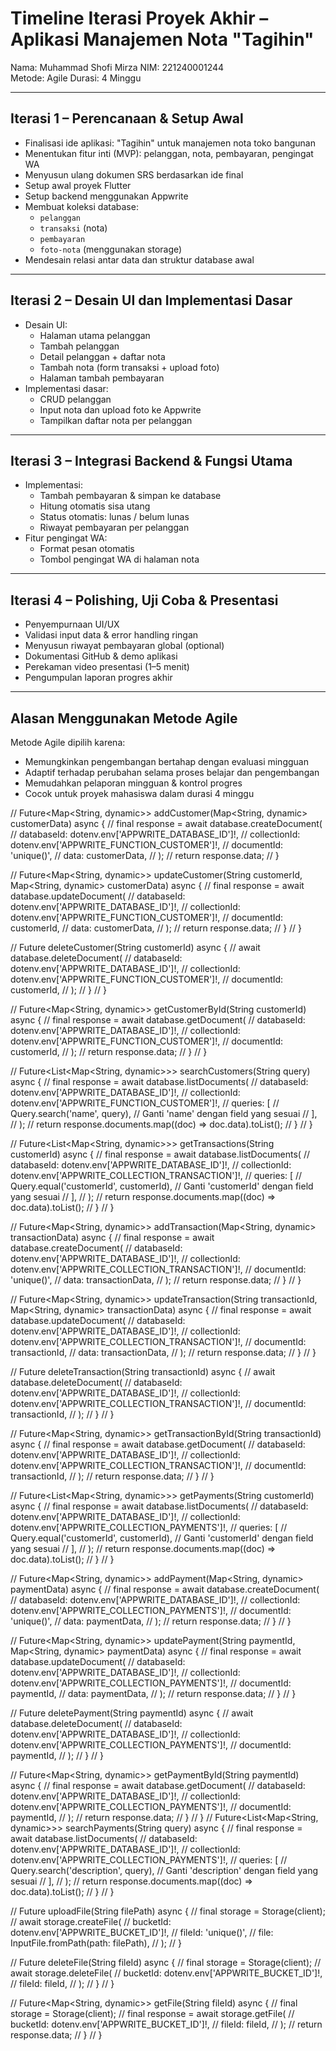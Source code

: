 # Timeline Iterasi Proyek Akhir – Aplikasi Manajemen Nota "Tagihin"
Nama: Muhammad Shofi Mirza
NIM: 221240001244  
Metode: Agile
Durasi: 4 Minggu

---

## Iterasi 1 – Perencanaan & Setup Awal

- Finalisasi ide aplikasi: "Tagihin" untuk manajemen nota toko bangunan
- Menentukan fitur inti (MVP): pelanggan, nota, pembayaran, pengingat WA
- Menyusun ulang dokumen SRS berdasarkan ide final
- Setup awal proyek Flutter
- Setup backend menggunakan Appwrite
- Membuat koleksi database:  
  - `pelanggan`  
  - `transaksi` (nota)  
  - `pembayaran`  
  - `foto-nota` (menggunakan storage)
- Mendesain relasi antar data dan struktur database awal

---

## Iterasi 2 – Desain UI dan Implementasi Dasar

- Desain UI:
  - Halaman utama pelanggan
  - Tambah pelanggan
  - Detail pelanggan + daftar nota
  - Tambah nota (form transaksi + upload foto)
  - Halaman tambah pembayaran
- Implementasi dasar:
  - CRUD pelanggan
  - Input nota dan upload foto ke Appwrite
  - Tampilkan daftar nota per pelanggan

---

## Iterasi 3 – Integrasi Backend & Fungsi Utama

- Implementasi:
  - Tambah pembayaran & simpan ke database
  - Hitung otomatis sisa utang
  - Status otomatis: lunas / belum lunas
  - Riwayat pembayaran per pelanggan
- Fitur pengingat WA:
  - Format pesan otomatis
  - Tombol pengingat WA di halaman nota

---

## Iterasi 4 – Polishing, Uji Coba & Presentasi

- Penyempurnaan UI/UX
- Validasi input data & error handling ringan
- Menyusun riwayat pembayaran global (optional)
- Dokumentasi GitHub & demo aplikasi
- Perekaman video presentasi (1–5 menit)
- Pengumpulan laporan progres akhir

---

## Alasan Menggunakan Metode Agile

Metode Agile dipilih karena:
- Memungkinkan pengembangan bertahap dengan evaluasi mingguan
- Adaptif terhadap perubahan selama proses belajar dan pengembangan
- Memudahkan pelaporan mingguan & kontrol progres
- Cocok untuk proyek mahasiswa dalam durasi 4 minggu

//   Future<Map<String, dynamic>> addCustomer(Map<String, dynamic> customerData) async {
//     final response = await database.createDocument(
//       databaseId: dotenv.env['APPWRITE_DATABASE_ID']!,
//       collectionId: dotenv.env['APPWRITE_FUNCTION_CUSTOMER']!,
//       documentId: 'unique()',
//       data: customerData,
//     );
//     return response.data;
//   }

//   Future<Map<String, dynamic>> updateCustomer(String customerId, Map<String, dynamic> customerData) async {
//     final response = await database.updateDocument(
//       databaseId: dotenv.env['APPWRITE_DATABASE_ID']!,
//       collectionId: dotenv.env['APPWRITE_FUNCTION_CUSTOMER']!,
//       documentId: customerId,
//       data: customerData,
//     );
//     return response.data;
//   }
// }

//   Future<void> deleteCustomer(String customerId) async {
//     await database.deleteDocument(
//       databaseId: dotenv.env['APPWRITE_DATABASE_ID']!,
//       collectionId: dotenv.env['APPWRITE_FUNCTION_CUSTOMER']!,
//       documentId: customerId,
//     );
//   }
// }

//   Future<Map<String, dynamic>> getCustomerById(String customerId) async {
//     final response = await database.getDocument(
//       databaseId: dotenv.env['APPWRITE_DATABASE_ID']!,
//       collectionId: dotenv.env['APPWRITE_FUNCTION_CUSTOMER']!,
//       documentId: customerId,
//     );
//     return response.data;
//   }
// }

//   Future<List<Map<String, dynamic>>> searchCustomers(String query) async {
//     final response = await database.listDocuments(
//       databaseId: dotenv.env['APPWRITE_DATABASE_ID']!,
//       collectionId: dotenv.env['APPWRITE_FUNCTION_CUSTOMER']!,
//       queries: [
//         Query.search('name', query), // Ganti 'name' dengan field yang sesuai
//       ],
//     );
//     return response.documents.map((doc) => doc.data).toList();
//   }
// }

//   Future<List<Map<String, dynamic>>> getTransactions(String customerId) async {
//     final response = await database.listDocuments(
//       databaseId: dotenv.env['APPWRITE_DATABASE_ID']!,
//       collectionId: dotenv.env['APPWRITE_COLLECTION_TRANSACTION']!,
//       queries: [
//         Query.equal('customerId', customerId), // Ganti 'customerId' dengan field yang sesuai
//       ],
//     );
//     return response.documents.map((doc) => doc.data).toList();
//   }
// }

//   Future<Map<String, dynamic>> addTransaction(Map<String, dynamic> transactionData) async {
//     final response = await database.createDocument(
//       databaseId: dotenv.env['APPWRITE_DATABASE_ID']!,
//       collectionId: dotenv.env['APPWRITE_COLLECTION_TRANSACTION']!,
//       documentId: 'unique()',
//       data: transactionData,
//     );
//     return response.data;
//   }
// }

//   Future<Map<String, dynamic>> updateTransaction(String transactionId, Map<String, dynamic> transactionData) async {
//     final response = await database.updateDocument(
//       databaseId: dotenv.env['APPWRITE_DATABASE_ID']!,
//       collectionId: dotenv.env['APPWRITE_COLLECTION_TRANSACTION']!,
//       documentId: transactionId,
//       data: transactionData,
//     );
//     return response.data;
//   }
// }

//   Future<void> deleteTransaction(String transactionId) async {
//     await database.deleteDocument(
//       databaseId: dotenv.env['APPWRITE_DATABASE_ID']!,
//       collectionId: dotenv.env['APPWRITE_COLLECTION_TRANSACTION']!,
//       documentId: transactionId,
//     );
//   }
// }

//   Future<Map<String, dynamic>> getTransactionById(String transactionId) async {
//     final response = await database.getDocument(
//       databaseId: dotenv.env['APPWRITE_DATABASE_ID']!,
//       collectionId: dotenv.env['APPWRITE_COLLECTION_TRANSACTION']!,
//       documentId: transactionId,
//     );
//     return response.data;
//   }
// }

//   Future<List<Map<String, dynamic>>> getPayments(String customerId) async {
//     final response = await database.listDocuments(
//       databaseId: dotenv.env['APPWRITE_DATABASE_ID']!,
//       collectionId: dotenv.env['APPWRITE_COLLECTION_PAYMENTS']!,
//       queries: [
//         Query.equal('customerId', customerId), // Ganti 'customerId' dengan field yang sesuai
//       ],
//     );
//     return response.documents.map((doc) => doc.data).toList();
//   }
// }

//   Future<Map<String, dynamic>> addPayment(Map<String, dynamic> paymentData) async {
//     final response = await database.createDocument(
//       databaseId: dotenv.env['APPWRITE_DATABASE_ID']!,
//       collectionId: dotenv.env['APPWRITE_COLLECTION_PAYMENTS']!,
//       documentId: 'unique()',
//       data: paymentData,
//     );
//     return response.data;
//   }
// }

//   Future<Map<String, dynamic>> updatePayment(String paymentId, Map<String, dynamic> paymentData) async {
//     final response = await database.updateDocument(
//       databaseId: dotenv.env['APPWRITE_DATABASE_ID']!,
//       collectionId: dotenv.env['APPWRITE_COLLECTION_PAYMENTS']!,
//       documentId: paymentId,
//       data: paymentData,
//     );
//     return response.data;
//   }
// }

//   Future<void> deletePayment(String paymentId) async {
//     await database.deleteDocument(
//       databaseId: dotenv.env['APPWRITE_DATABASE_ID']!,
//       collectionId: dotenv.env['APPWRITE_COLLECTION_PAYMENTS']!,
//       documentId: paymentId,
//     );
//   }
// }

//   Future<Map<String, dynamic>> getPaymentById(String paymentId) async {
//     final response = await database.getDocument(
//       databaseId: dotenv.env['APPWRITE_DATABASE_ID']!,
//       collectionId: dotenv.env['APPWRITE_COLLECTION_PAYMENTS']!,
//       documentId: paymentId,
//     );
//     return response.data;
//   }
// }
//   Future<List<Map<String, dynamic>>> searchPayments(String query) async {
//     final response = await database.listDocuments(
//       databaseId: dotenv.env['APPWRITE_DATABASE_ID']!,
//       collectionId: dotenv.env['APPWRITE_COLLECTION_PAYMENTS']!,
//       queries: [
//         Query.search('description', query), // Ganti 'description' dengan field yang sesuai
//       ],
//     );
//     return response.documents.map((doc) => doc.data).toList();
//   }
// }

//   Future<void> uploadFile(String filePath) async {
//     final storage = Storage(client);
//     await storage.createFile(
//       bucketId: dotenv.env['APPWRITE_BUCKET_ID']!,
//       fileId: 'unique()',
//       file: InputFile.fromPath(path: filePath),
//     );
//   }

//   Future<void> deleteFile(String fileId) async {
//     final storage = Storage(client);
//     await storage.deleteFile(
//       bucketId: dotenv.env['APPWRITE_BUCKET_ID']!,
//       fileId: fileId,
//     );
//   }
// }

//   Future<Map<String, dynamic>> getFile(String fileId) async {
//     final storage = Storage(client);
//     final response = await storage.getFile(
//       bucketId: dotenv.env['APPWRITE_BUCKET_ID']!,
//       fileId: fileId,
//     );
//     return response.data;
//   }
// }